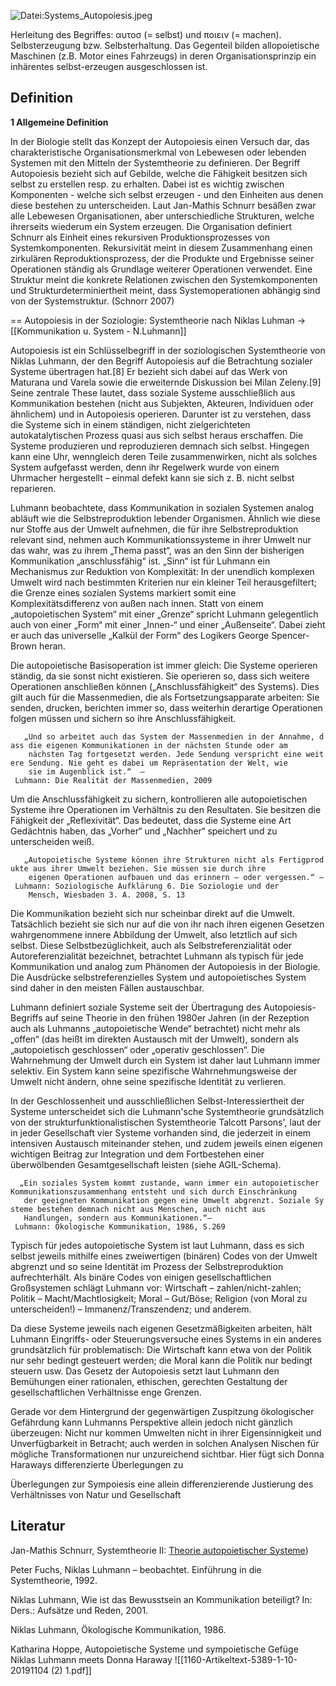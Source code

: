 ![Datei:Systems_Autopoiesis.jpeg](Systems_Autopoiesis.jpeg "Datei:Systems_Autopoiesis.jpeg")

Herleitung des Begriffes: αυτοσ (= selbst) und ποιειν (= machen).
Selbsterzeugung bzw. Selbsterhaltung. Das Gegenteil bilden
allopoietische Maschinen (z.B. Motor eines Fahrzeugs) in deren
Organisationsprinzip ein inhärentes selbst-erzeugen ausgeschlossen ist.

## Definition

**1 Allgemeine Definition**

In der Biologie stellt das Konzept der Autopoiesis einen Versuch dar,
das charakteristische Organisationsmerkmal von Lebewesen oder lebenden
Systemen mit den Mitteln der Systemtheorie zu definieren. Der Begriff
Autopoiesis bezieht sich auf Gebilde, welche die Fähigkeit besitzen sich
selbst zu erstellen resp. zu erhalten. Dabei ist es wichtig zwischen
Komponenten - welche sich selbst erzeugen - und den Einheiten aus denen
diese bestehen zu unterscheiden. Laut Jan-Mathis Schnurr besäßen zwar
alle Lebewesen Organisationen, aber unterschiedliche Strukturen, welche
ihrerseits wiederum ein System erzeugen. Die Organisation definiert
Schnurr als Einheit eines rekursiven Produktionsprozesses von
Systemkomponenten. Rekursivität meint in diesem Zusammenhang einen
zirkulären Reproduktionsprozess, der die Produkte und Ergebnisse seiner
Operationen ständig als Grundlage weiterer Operationen verwendet. Eine
Struktur meint die konkrete Relationen zwischen den Systemkomponenten
und Strukturdeterminiertheit meint, dass Systemoperationen abhängig sind
von der Systemstruktur. (Schnorr 2007)

== Autopoiesis in der Soziologie: Systemtheorie nach Niklas
Luhman -> [[Kommunikation u. System - N.Luhmann]] 

Autopoiesis ist ein Schlüsselbegriff in der soziologischen Systemtheorie
von Niklas Luhmann, der den Begriff Autopoiesis auf die Betrachtung
sozialer Systeme übertragen hat.\[8\] Er bezieht sich dabei auf das Werk
von Maturana und Varela sowie die erweiternde Diskussion bei Milan
Zeleny.\[9\] Seine zentrale These lautet, dass soziale Systeme
ausschließlich aus Kommunikation bestehen (nicht aus Subjekten,
Akteuren, Individuen oder ähnlichem) und in Autopoiesis operieren.
Darunter ist zu verstehen, dass die Systeme sich in einem ständigen,
nicht zielgerichteten autokatalytischen Prozess quasi aus sich selbst
heraus erschaffen. Die Systeme produzieren und reproduzieren demnach
sich selbst. Hingegen kann eine Uhr, wenngleich deren Teile
zusammenwirken, nicht als solches System aufgefasst werden, denn ihr
Regelwerk wurde von einem Uhrmacher hergestellt – einmal defekt kann sie
sich z. B. nicht selbst reparieren.

Luhmann beobachtete, dass Kommunikation in sozialen Systemen analog
abläuft wie die Selbstreproduktion lebender Organismen. Ähnlich wie
diese nur Stoffe aus der Umwelt aufnehmen, die für ihre
Selbstreproduktion relevant sind, nehmen auch Kommunikationssysteme in
ihrer Umwelt nur das wahr, was zu ihrem „Thema passt“, was an den Sinn
der bisherigen Kommunikation „anschlussfähig“ ist. „Sinn“ ist für
Luhmann ein Mechanismus zur Reduktion von Komplexität: In der unendlich
komplexen Umwelt wird nach bestimmten Kriterien nur ein kleiner Teil
herausgefiltert; die Grenze eines sozialen Systems markiert somit eine
Komplexitätsdifferenz von außen nach innen. Statt von einem
„autopoietischen System“ mit einer „Grenze“ spricht Luhmann gelegentlich
auch von einer „Form“ mit einer „Innen-“ und einer „Außenseite“. Dabei
zieht er auch das universelle „Kalkül der Form“ des Logikers George
Spencer-Brown heran.

Die autopoietische Basisoperation ist immer gleich: Die Systeme
operieren ständig, da sie sonst nicht existieren. Sie operieren so, dass
sich weitere Operationen anschließen können („Anschlussfähigkeit“ des
Systems). Dies gilt auch für die Massenmedien, die als
Fortsetzungsapparate arbeiten: Sie senden, drucken, berichten immer so,
dass weiterhin derartige Operationen folgen müssen und sichern so ihre
Anschlussfähigkeit.

`   „Und so arbeitet auch das System der Massenmedien in der Annahme, dass die eigenen Kommunikationen in der nächsten Stunde oder am `
`    nächsten Tag fortgesetzt werden. Jede Sendung verspricht eine weitere Sendung. Nie geht es dabei um Repräsentation der Welt, wie `
`    sie im Augenblick ist.“  – Luhmann: Die Realität der Massenmedien, 2009`

Um die Anschlussfähigkeit zu sichern, kontrollieren alle autopoietischen
Systeme ihre Operationen im Verhältnis zu den Resultaten. Sie besitzen
die Fähigkeit der „Reflexivität“. Das bedeutet, dass die Systeme eine
Art Gedächtnis haben, das „Vorher“ und „Nachher“ speichert und zu
unterscheiden weiß.

`   „Autopoietische Systeme können ihre Strukturen nicht als Fertigprodukte aus ihrer Umwelt beziehen. Sie müssen sie durch ihre `
`    eigenen Operationen aufbauen und das erinnern – oder vergessen.“ – Luhmann: Soziologische Aufklärung 6. Die Soziologie und der `
`    Mensch, Wiesbaden 3. A. 2008, S. 13`

Die Kommunikation bezieht sich nur scheinbar direkt auf die Umwelt.
Tatsächlich bezieht sie sich nur auf die von ihr nach ihren eigenen
Gesetzen wahrgenommene innere Abbildung der Umwelt, also letztlich auf
sich selbst. Diese Selbstbezüglichkeit, auch als Selbstreferenzialität
oder Autoreferenzialität bezeichnet, betrachtet Luhmann als typisch für
jede Kommunikation und analog zum Phänomen der Autopoiesis in der
Biologie. Die Ausdrücke selbstreferenzielles System und autopoietisches
System sind daher in den meisten Fällen austauschbar.

Luhmann definiert soziale Systeme seit der Übertragung des
Autopoiesis-Begriffs auf seine Theorie in den frühen 1980er Jahren (in
der Rezeption auch als Luhmanns „autopoietische Wende“ betrachtet) nicht
mehr als „offen“ (das heißt im direkten Austausch mit der Umwelt),
sondern als „autopoietisch geschlossen“ oder „operativ geschlossen“. Die
Wahrnehmung der Umwelt durch ein System ist daher laut Luhmann immer
selektiv. Ein System kann seine spezifische Wahrnehmungsweise der Umwelt
nicht ändern, ohne seine spezifische Identität zu verlieren.

In der Geschlossenheit und ausschließlichen Selbst-Interessiertheit der
Systeme unterscheidet sich die Luhmann'sche Systemtheorie grundsätzlich
von der strukturfunktionalistischen Systemtheorie Talcott Parsons', laut
der in jeder Gesellschaft vier Systeme vorhanden sind, die jederzeit in
einem intensiven Austausch miteinander stehen, und zudem jeweils einen
eigenen wichtigen Beitrag zur Integration und dem Fortbestehen einer
überwölbenden Gesamtgesellschaft leisten (siehe AGIL-Schema).

`  „Ein soziales System kommt zustande, wann immer ein autopoietischer Kommunikationszusammenhang entsteht und sich durch Einschränkung `
`   der geeigneten Kommunikation gegen eine Umwelt abgrenzt. Soziale Systeme bestehen demnach nicht aus Menschen, auch nicht aus `
`   Handlungen, sondern aus Kommunikationen.“– Luhmann: Ökologische Kommunikation, 1986, S.269`

Typisch für jedes autopoietische System ist laut Luhmann, dass es sich
selbst jeweils mithilfe eines zweiwertigen (binären) Codes von der
Umwelt abgrenzt und so seine Identität im Prozess der Selbstreproduktion
aufrechterhält. Als binäre Codes von einigen gesellschaftlichen
Großsystemen schlägt Luhmann vor: Wirtschaft – zahlen/nicht-zahlen;
Politik – Macht/Machtlosigkeit; Moral – Gut/Böse; Religion (von Moral zu
unterscheiden!) – Immanenz/Transzendenz; und anderem.

Da diese Systeme jeweils nach eigenen Gesetzmäßigkeiten arbeiten, hält
Luhmann Eingriffs- oder Steuerungsversuche eines Systems in ein anderes
grundsätzlich für problematisch: Die Wirtschaft kann etwa von der
Politik nur sehr bedingt gesteuert werden; die Moral kann die Politik
nur bedingt steuern usw. Das Gesetz der Autopoiesis setzt laut Luhmann
den Bemühungen einer rationalen, ethischen, gerechten Gestaltung der
gesellschaftlichen Verhältnisse enge Grenzen.

      
Gerade vor dem Hintergrund der gegenwärtigen Zuspitzung ökologischer Gefährdung kann Luhmanns Perspektive allein jedoch nicht gänzlich überzeugen: Nicht nur kommen Umwelten nicht in ihrer Eigensinnigkeit und Unverfügbarkeit in Betracht; auch werden in solchen Analysen Nischen für mögliche Transformationen nur unzureichend sichtbar. Hier fügt sich Donna Haraways differenzierte Überlegungen zu 

Überlegungen zur Sympoiesis eine allein differenzierende Justierung des Verhältnisses von Natur und Gesellschaft


## Literatur

Jan-Mathis Schnurr, Systemtheorie II: [Theorie autopoietischer Systeme](https://www.philso.uni-augsburg.de/lehrstuehle/soziologie/sozio1/medienverzeichnis/Bosancic_SS_07/ST_HO_Luhmann1.pdf)) 

Peter Fuchs, Niklas Luhmann – beobachtet. Einführung in die
Systemtheorie, 1992.

Niklas Luhmann, Wie ist das Bewusstsein an Kommunikation beteiligt? In:
Ders.: Aufsätze und Reden, 2001.

Niklas Luhmann, Ökologische Kommunikation, 1986.

Katharina Hoppe, Autopoietische Systeme und sympoietische Gefüge Niklas
Luhmann meets Donna Haraway
![[1160-Artikeltext-5389-1-10-20191104 (2) 1.pdf]]